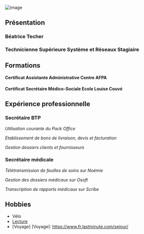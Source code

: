 ![image](https://images.pexels.com/photos/5538015/pexels-photo-5538015.jpeg?auto=compress&cs=tinysrgb&w=1260&h=750&dpr=1)

## Présentation

### Béatrice Techer

### Technicienne Supérieure Système et Réseaux Stagiaire

## Formations

#### Certificat Assistante Administrative Centre AFPA

#### Certificat Secrétaire Médico-Sociale Ecole Louise Couvé
## Expérience professionnelle

### Secrétaire BTP

_Utilisation courante du Pack Office_

_Etablissement de bons de livraison, devis et facturation_

_Gestion dossiers clients et fournisseurs_


### Secrétaire médicale

_Télétransmission de feuilles de soins sur Noémie_

_Gestion des dossiers médicaux sur Osoft_

_Transcription de rapports médicaux sur Scribe_

## Hobbies

- Vélo
- [Lecture]
- [Voyage] [Voyage]: <https://www.fr.lastminute.com/sejour/>


[Lecture]: <https://www.ebooksgratuits.com/>
